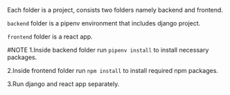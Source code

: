 Each folder is a project, consists two folders namely backend and frontend.

`backend` folder is a pipenv environment that includes django project.

`frontend` folder is a react app.

#NOTE
1.Inside backend folder run `pipenv install` to install necessary packages.

2.Inside frontend folder run `npm install` to install required npm packages.

3.Run django and react app separately.
